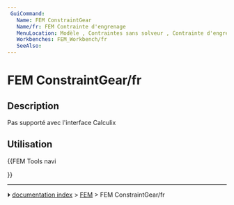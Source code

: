 ```yaml
---
 GuiCommand:
   Name: FEM ConstraintGear
   Name/fr: FEM Contrainte d'engrenage
   MenuLocation: Modèle , Contraintes sans solveur , Contrainte d'engrenage
   Workbenches: FEM_Workbench/fr
   SeeAlso: 
---
```


# FEM ConstraintGear/fr

## Description

Pas supporté avec l\'interface Calculix



## Utilisation





{{FEM Tools navi

}}



---
⏵ [documentation index](../README.md) > [FEM](Category_FEM.md) > FEM ConstraintGear/fr
